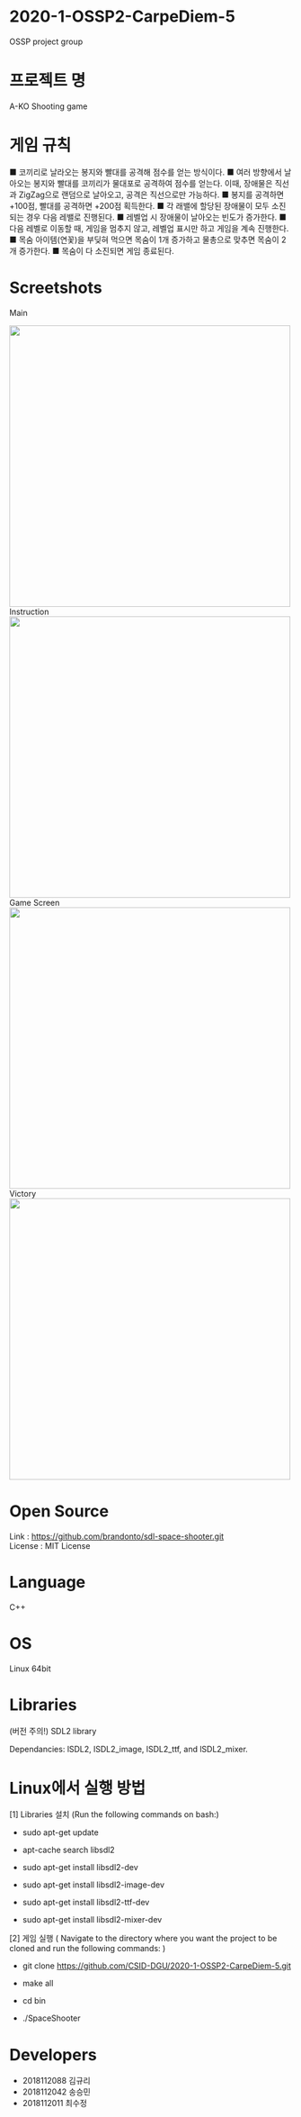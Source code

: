 
# 2020-1-OSSP2-CarpeDiem-5
OSSP project group

# 프로젝트 명
A-KO Shooting game 

# 게임 규칙
■ 코끼리로 날라오는 봉지와 빨대를 공격해 점수를 얻는 방식이다.
■ 여러 방향에서 날아오는 봉지와 빨대를 코끼리가 물대포로 공격하여 점수를 얻는다. 이때, 장애물은 직선과 ZigZag으로 랜덤으로 날아오고, 공격은 직선으로만 가능하다.
■ 봉지를 공격하면 +100점, 빨대를 공격하면 +200점 획득한다.
■ 각 래밸에 할당된 장애물이 모두 소진되는 경우 다음 레밸로 진행된다. 
■ 레벨업 시 장애물이 날아오는 빈도가 증가한다. 
■ 다음 레벨로 이동할 때, 게임을 멈추지 않고, 레벨업 표시만 하고 게임을 계속 진행한다.
■ 목숨 아이템(연꽃)을 부딪혀 먹으면 목숨이 1개 증가하고 물총으로 맞추면 목숨이 2개 증가한다. 
■ 목숨이 다 소진되면 게임 종료된다. 

Screetshots
=================
Main 
<div>
<img width="500" src="https://user-images.githubusercontent.com/59468208/85220193-901daa00-b3e4-11ea-84d1-50b0a3ccd75e.png">
</div>
Instruction  
<div>
<img width="500" src="https://user-images.githubusercontent.com/59468208/85220404-1b4b6f80-b3e6-11ea-87dc-5beb729bdfdc.png">
</div>
Game Screen 
<div>                                                                                                                        
<img width="500" src="https://user-images.githubusercontent.com/59468208/85220743-2227b180-b3e9-11ea-8b22-88bc514ab788.png">             </div>  
 Victory                                                                                                                        
<div>                                                                                                                        
<img width="500" src="https://user-images.githubusercontent.com/59468208/85220474-b80e0d00-b3e6-11ea-9726-5d43faa8e300.png">             </div>  


Open Source
=================
Link : https://github.com/brandonto/sdl-space-shooter.git <br/>
License : MIT License


Language
=================

C++


OS
=================

Linux 64bit


Libraries
=================

(버전 주의!) SDL2 library

Dependancies: lSDL2, lSDL2_image, lSDL2_ttf, and lSDL2_mixer.


Linux에서 실행 방법
=================

[1] Libraries 설치 (Run the following commands on bash:)

- sudo apt-get update

- apt-cache search libsdl2

- sudo apt-get install libsdl2-dev

- sudo apt-get install libsdl2-image-dev

- sudo apt-get install libsdl2-ttf-dev

- sudo apt-get install libsdl2-mixer-dev

[2] 게임 실행 ( Navigate to the directory where you want the project to be cloned
   and run the following commands: )

- git clone https://github.com/CSID-DGU/2020-1-OSSP2-CarpeDiem-5.git

- make all

- cd bin

- ./SpaceShooter


Developers
=================

- 2018112088 김규리
- 2018112042 송승민
- 2018112011 최수정 

